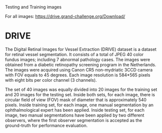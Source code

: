 
Testing and Training images

For all images: https://drive.grand-challenge.org/Download/

# DRIVE
The Digital Retinal Images for Vessel Extraction (DRIVE) dataset is a dataset for retinal vessel segmentation. It consists of a total of JPEG 40 color fundus images; including 7 abnormal pathology cases. The images were obtained from a diabetic retinopathy screening program in the Netherlands. The images were acquired using Canon CR5 non-mydriatic 3CCD camera with FOV equals to 45 degrees. Each image resolution is 584*565 pixels with eight bits per color channel (3 channels).

The set of 40 images was equally divided into 20 images for the training set and 20 images for the testing set. Inside both sets, for each image, there is circular field of view (FOV) mask of diameter that is approximately 540 pixels. Inside training set, for each image, one manual segmentation by an ophthalmological expert has been applied. Inside testing set, for each image, two manual segmentations have been applied by two different observers, where the first observer segmentation is accepted as the ground-truth for performance evaluation.
